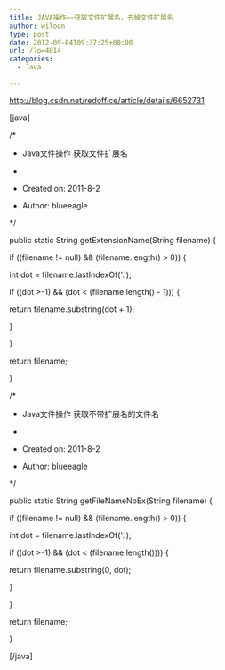 ```yaml
---
title: JAVA操作——获取文件扩展名，去掉文件扩展名
author: wiloon
type: post
date: 2012-09-04T09:37:25+00:00
url: /?p=4014
categories:
  - Java

---
```

<a href="http://blog.csdn.net/redoffice/article/details/6652731">http://blog.csdn.net/redoffice/article/details/6652731</a>

[java]

/*

 * Java文件操作 获取文件扩展名

 *

 * Created on: 2011-8-2

 * Author: blueeagle

 */

 public static String getExtensionName(String filename) {

 if ((filename != null) && (filename.length() > 0)) {

 int dot = filename.lastIndexOf('.');

 if ((dot >-1) && (dot < (filename.length() - 1))) {

 return filename.substring(dot + 1);

 }

 }

 return filename;

 }

/*

 * Java文件操作 获取不带扩展名的文件名

 *

 * Created on: 2011-8-2

 * Author: blueeagle

 */

 public static String getFileNameNoEx(String filename) {

 if ((filename != null) && (filename.length() > 0)) {

 int dot = filename.lastIndexOf('.');

 if ((dot >-1) && (dot < (filename.length()))) {

 return filename.substring(0, dot);

 }

 }

 return filename;

 }



[/java]